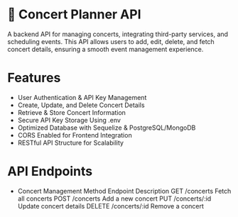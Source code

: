# 🎵 Concert Planner API  
A backend API for managing concerts, integrating third-party services, and scheduling events. This API allows users to add, edit, delete, and fetch concert details, ensuring a smooth event management experience.

# Features
* User Authentication & API Key Management
* Create, Update, and Delete Concert Details
* Retrieve & Store Concert Information
* Secure API Key Storage Using .env
* Optimized Database with Sequelize & PostgreSQL/MongoDB
* CORS Enabled for Frontend Integration
* RESTful API Structure for Scalability

# API Endpoints
* Concert Management
Method	Endpoint	Description
GET	/concerts	Fetch all concerts
POST	/concerts	Add a new concert
PUT	/concerts/:id	Update concert details
DELETE	/concerts/:id	Remove a concert
